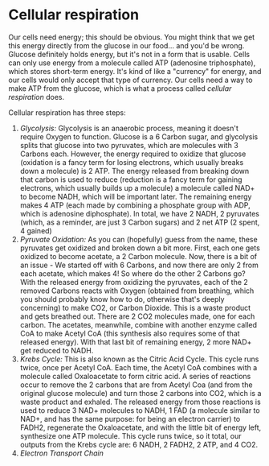 # Cellular respiration
Our cells need energy; this should be obvious. You might think that we get this energy directly from the glucose in our food... and you'd be wrong. 
Glucose definitely holds energy, but it's not in a form that is usable. Cells can only use energy from a molecule called ATP (adenosine triphosphate), which stores short-term energy. It's kind of like a "currency" for energy, and our cells would only accept that type of currency.
Our cells need a way to make ATP from the glucose, which is what a process called *cellular respiration* does.

Cellular respiration has three steps: 

1. *Glycolysis:* Glycolysis is an anaerobic process, meaning it doesn't require Oxygen to function. Glucose is a 6 Carbon sugar, and glycolysis splits that glucose into two pyruvates, which are molecules with 3 Carbons each. However, the energy required to oxidize that glucose (oxidation is a fancy term for losing electrons, which usually breaks down a molecule) is 2 ATP. The energy released from breaking down that carbon is used to reduce (reduction is a fancy term for gaining electrons, which usually builds up a molecule) a molecule called NAD+ to become NADH, which will be important later. The remaining energy makes 4 ATP (each made by combining a phosphate group with ADP, which is adenosine diphosphate). In total, we have 2 NADH, 2 pyruvates (which, as a reminder, are just 3 Carbon sugars) and 2 net ATP (2 spent, 4 gained)
2. *Pyruvate Oxidation:* As you can (hopefully) guess from the name, these pyruvates get oxidized and broken down a bit more. First, each one gets oxidized to become acetate, a 2 Carbon molecule. Now, there is a bit of an issue - We started off with 6 Carbons, and now there are only 2 from each acetate, which makes 4! So where do the other 2 Carbons go? With the released energy from oxidizing the pyruvates, each of the 2 removed Carbons reacts with Oxygen (obtained from breathing, which you should probably know how to do, otherwise that's deeply concerning) to make CO2, or Carbon Dioxide. This is a waste product and gets breathed out. There are 2 CO2 molecules made, one for each carbon. The acetates, meanwhile, combine with another enzyme called CoA to make Acetyl CoA (this synthesis also requires some of that released energy). With that last bit of remaining energy, 2 more NAD+ get reduced to NADH.
2. *Krebs Cycle:* This is also known as the Citric Acid Cycle. This cycle runs twice, once per Acetyl CoA. Each time, the Acetyl CoA combines with a molecule called Oxaloacetate to form citric acid. A series of reactions occur to remove the 2 carbons that are from Acetyl Coa (and from the original glucose molecule) and turn those 2 carbons into CO2, which is a waste product and exhaled. The released energy from those reactions is used to reduce 3 NAD+ molecules to NADH, 1 FAD (a molecule similar to NAD+, and has the same purpose: for being an electron carrier) to FADH2, regenerate the Oxaloacetate, and with the little bit of energy left, synthesize one ATP molecule. This cycle runs twice, so it total, our outputs from the Krebs cycle are: 6 NADH, 2 FADH2, 2 ATP, and 4 CO2.
3. *Electron Transport Chain*
